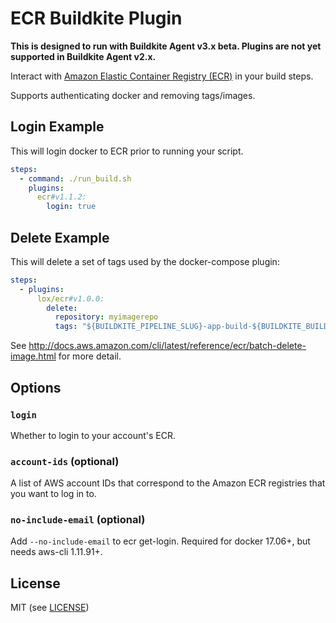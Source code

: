 # ECR Buildkite Plugin

__This is designed to run with Buildkite Agent v3.x beta. Plugins are not yet supported in Buildkite Agent v2.x.__

Interact with [Amazon Elastic Container Registry (ECR)](https://aws.amazon.com/ecr/) in your build steps.

Supports authenticating docker and removing tags/images.

## Login Example

This will login docker to ECR prior to running your script.

```yml
steps:
  - command: ./run_build.sh
    plugins:
      ecr#v1.1.2:
        login: true
```

## Delete Example

This will delete a set of tags used by the docker-compose plugin:

```yml
steps:
  - plugins:
      lox/ecr#v1.0.0:
        delete: 
          repository: myimagerepo
          tags: "${BUILDKITE_PIPELINE_SLUG}-app-build-${BUILDKITE_BUILD_NUMBER}""
```

See http://docs.aws.amazon.com/cli/latest/reference/ecr/batch-delete-image.html for more detail.

## Options

### `login`

Whether to login to your account's ECR.

### `account-ids` (optional)

A list of AWS account IDs that correspond to the Amazon ECR registries that you want to log in to.

### `no-include-email` (optional)

Add `--no-include-email` to ecr get-login. Required for docker 17.06+, but needs aws-cli 1.11.91+.

## License

MIT (see [LICENSE](LICENSE))
